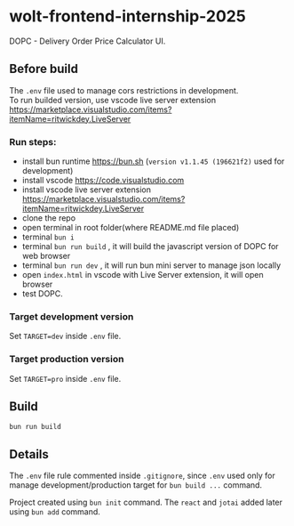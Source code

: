 # wolt-frontend-internship-2025  
DOPC - Delivery Order Price Calculator UI.  

## Before build  
The `.env` file used to manage cors restrictions in development.  
To run builded version, use vscode live server extension
https://marketplace.visualstudio.com/items?itemName=ritwickdey.LiveServer

### Run steps:
- install bun runtime https://bun.sh (`version v1.1.45 (196621f2)` used for development)  
- install vscode https://code.visualstudio.com  
- install vscode live server extension https://marketplace.visualstudio.com/items?itemName=ritwickdey.LiveServer  
- clone the repo  
- open terminal in root folder(where README.md file placed)  
- terminal `bun i`  
- terminal `bun run build` , it will build the javascript version of DOPC for web browser  
- terminal `bun run dev` , it will run bun mini server to manage json locally
- open `index.html` in vscode with Live Server extension, it will open browser
- test DOPC.  

### Target development version  
Set `TARGET=dev` inside `.env` file.  

### Target production version  
Set `TARGET=pro` inside `.env` file.  

## Build  
`bun run build`  

## Details  
The `.env` file rule commented inside `.gitignore`, since `.env` used only for manage development/production target for `bun build ...` command.  

Project created using `bun init` command. The `react` and `jotai` added later using `bun add` command.  
